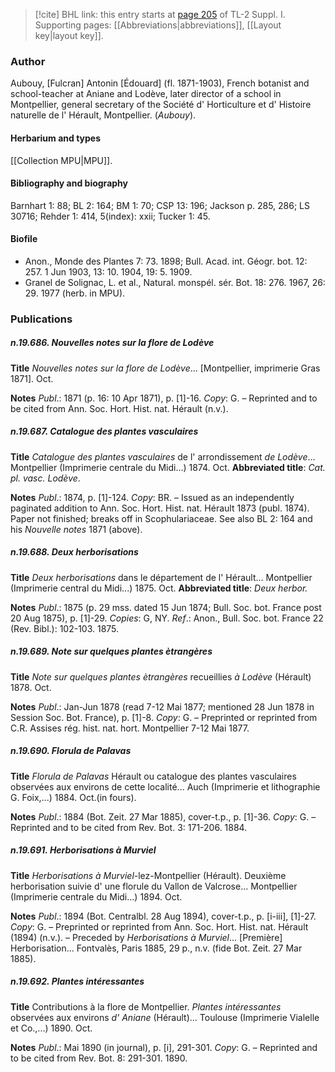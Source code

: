 > [!cite] BHL link: this entry starts at [page 205](https://www.biodiversitylibrary.org/item/103858#page/217/mode/1up) of TL-2 Suppl. I.
> Supporting pages: [[Abbreviations|abbreviations]], [[Layout key|layout key]].

### Author

Aubouy, \[Fulcran\] Antonin \[Édouard\] (fl. 1871-1903), French botanist and school-teacher at Aniane and Lodève, later director of a school in Montpellier, general secretary of the Société d' Horticulture et d' Histoire naturelle de l' Hérault, Montpellier. (*Aubouy*).

#### Herbarium and types

[[Collection MPU|MPU]].

#### Bibliography and biography

Barnhart 1: 88; BL 2: 164; BM 1: 70; CSP 13: 196; Jackson p. 285, 286; LS 30716; Rehder 1: 414, 5(index): xxii; Tucker 1: 45.

#### Biofile

- Anon., Monde des Plantes 7: 73. 1898; Bull. Acad. int. Géogr. bot. 12: 257. 1 Jun 1903, 13: 10. 1904, 19: 5. 1909.
- Granel de Solignac, L. et al., Natural. monspél. sér. Bot. 18: 276. 1967, 26: 29. 1977 (herb. in MPU).

### Publications

##### n.19.686. Nouvelles notes sur la flore de Lodève

**Title**
*Nouvelles notes sur la flore de Lodève*... \[Montpellier, imprimerie Gras 1871\]. Oct.

**Notes**
*Publ*.: 1871 (p. 16: 10 Apr 1871), p. \[1\]-16. *Copy*: G. – Reprinted and to be cited from Ann. Soc. Hort. Hist. nat. Hérault (n.v.).

##### n.19.687. Catalogue des plantes vasculaires

**Title**
*Catalogue des plantes vasculaires* de l' arrondissement *de Lodève*... Montpellier (Imprimerie centrale du Midi...) 1874. Oct.
**Abbreviated title**: *Cat. pl. vasc. Lodève*.

**Notes**
*Publ*.: 1874, p. \[1\]-124. *Copy*: BR. – Issued as an independently paginated addition to Ann. Soc. Hort. Hist. nat. Hérault 1873 (publ. 1874). Paper not finished; breaks off in Scophulariaceae. See also BL 2: 164 and his *Nouvelle notes* 1871 (above).

##### n.19.688. Deux herborisations

**Title**
*Deux herborisations* dans le département de l' Hérault... Montpellier (Imprimerie central du Midi...) 1875. Oct.
**Abbreviated title**: *Deux herbor.*

**Notes**
*Publ*.: 1875 (p. 29 mss. dated 15 Jun 1874; Bull. Soc. bot. France post 20 Aug 1875), p. \[1\]-29. *Copies*: G, NY.
*Ref*.: Anon., Bull. Soc. bot. France 22 (Rev. Bibl.): 102-103. 1875.

##### n.19.689. Note sur quelques plantes ètrangères

**Title**
*Note sur quelques plantes ètrangères* recueillies *à Lodève* (Hérault) 1878. Oct.

**Notes**
*Publ*.: Jan-Jun 1878 (read 7-12 Mai 1877; mentioned 28 Jun 1878 in Session Soc. Bot. France), p. \[1\]-8. *Copy*: G. – Preprinted or reprinted from C.R. Assises rég. hist. nat. hort. Montpellier 7-12 Mai 1877.

##### n.19.690. Florula de Palavas

**Title**
*Florula de Palavas* Hérault ou catalogue des plantes vasculaires observées aux environs de cette localité... Auch (Imprimerie et lithographie G. Foix,...) 1884. Oct.(in fours).

**Notes**
*Publ*.: 1884 (Bot. Zeit. 27 Mar 1885), cover-t.p., p. \[1\]-36. *Copy*: G. – Reprinted and to be cited from Rev. Bot. 3: 171-206. 1884.

##### n.19.691. Herborisations à Murviel

**Title**
*Herborisations à Murviel*-lez-Montpellier (Hérault). Deuxième herborisation suivie d' une florule du Vallon de Valcrose... Montpellier (Imprimerie centrale du Midi...) 1894. Oct.

**Notes**
*Publ*.: 1894 (Bot. Centralbl. 28 Aug 1894), cover-t.p., p. \[i-iii\], \[1\]-27. *Copy*: G. – Preprinted or reprinted from Ann. Soc. Hort. Hist. nat. Hérault (1894) (n.v.). – Preceded by *Herborisations à Murviel*... \[Première\] Herborisation... Fontvalès, Paris 1885, 29 p., n.v. (fide Bot. Zeit. 27 Mar 1885).

##### n.19.692. Plantes intéressantes

**Title**
Contributions à la flore de Montpellier. *Plantes intéressantes* observées aux environs *d' Aniane* (Hérault)... Toulouse (Imprimerie Vialelle et Co.,...) 1890. Oct.

**Notes**
*Publ*.: Mai 1890 (in journal), p. \[i\], 291-301. *Copy*: G. – Reprinted and to be cited from Rev. Bot. 8: 291-301. 1890.

